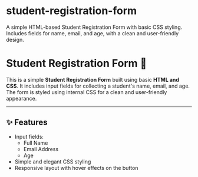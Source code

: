 # student-registration-form
A simple HTML-based Student Registration Form with basic CSS styling. Includes fields for name, email, and age, with a clean and user-friendly design.
# Student Registration Form 📝

This is a simple **Student Registration Form** built using basic **HTML and CSS**. It includes input fields for collecting a student's name, email, and age. The form is styled using internal CSS for a clean and user-friendly appearance.

---

## ✨ Features

- Input fields:
  - Full Name
  - Email Address
  - Age
- Simple and elegant CSS styling
- Responsive layout with hover effects on the button

